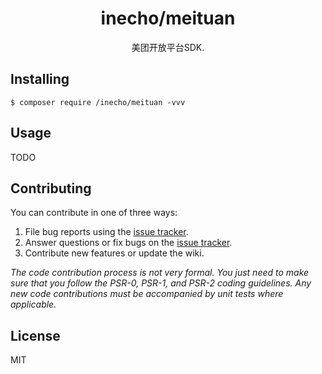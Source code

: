 <h1 align="center"> inecho/meituan </h1>

<p align="center"> 美团开放平台SDK.</p>


## Installing

```shell
$ composer require /inecho/meituan -vvv
```

## Usage

TODO

## Contributing

You can contribute in one of three ways:

1. File bug reports using the [issue tracker](https://github.com//inecho/meituan/issues).
2. Answer questions or fix bugs on the [issue tracker](https://github.com//inecho/meituan/issues).
3. Contribute new features or update the wiki.

_The code contribution process is not very formal. You just need to make sure that you follow the PSR-0, PSR-1, and PSR-2 coding guidelines. Any new code contributions must be accompanied by unit tests where applicable._

## License

MIT